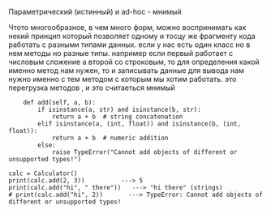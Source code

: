 Параметрический (истинный) и ad-hoc - мнимый

Чтото многообразное, в чем много форм, можно воспринимать как некий принцип  который позволяет одному и тосцу же фрагменту кода работать с разными типами данных.
если у нас есть один класс но в нем методы но разные типы. например если первый работает с числовым сложение а второй со строковым, то для определения какой именно метод нам нужен, то и записывать данные для вывода нам нужно именно с тем методом с которым мы хотим работать. это перегрузка методов , и это считаеться мнимый
```class Calculator:
    def add(self, a, b):
        if isinstance(a, str) and isinstance(b, str):
            return a + b  # string concatenation
        elif isinstance(a, (int, float)) and isinstance(b, (int, float)):
            return a + b  # numeric addition
        else:
            raise TypeError("Cannot add objects of different or unsupported types!")

calc = Calculator()
print(calc.add(2, 3))          ---> 5 
print(calc.add("hi", " there"))   ---> "hi there" (strings)
# print(calc.add("hi", 2))       ---> TypeError: Cannot add objects of different or unsupported types!
```


